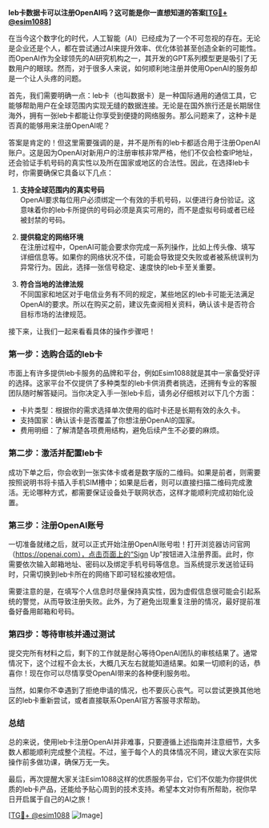 **leb卡数据卡可以注册OpenAI吗？这可能是你一直想知道的答案[[TG💪+ @esim1088](https://t.me/s/esim1088)]**

在当今这个数字化的时代，人工智能（AI）已经成为了一个不可忽视的存在。无论是企业还是个人，都在尝试通过AI来提升效率、优化体验甚至创造全新的可能性。而OpenAI作为全球领先的AI研究机构之一，其开发的GPT系列模型更是吸引了无数用户的眼球。然而，对于很多人来说，如何顺利地注册并使用OpenAI的服务却是一个让人头疼的问题。

首先，我们需要明确一点：leb卡（也叫数据卡）是一种国际通用的通信工具，它能够帮助用户在全球范围内实现无缝的数据连接。无论是在国外旅行还是长期居住海外，拥有一张leb卡都能让你享受到便捷的网络服务。那么问题来了，这种卡是否真的能够用来注册OpenAI呢？

答案是肯定的！但这里需要强调的是，并不是所有的leb卡都适合用于注册OpenAI账户。这是因为OpenAI对新用户的注册审核非常严格，他们不仅会检查IP地址，还会验证手机号码的真实性以及所在国家或地区的合法性。因此，在选择leb卡时，你需要确保它具备以下几点：

1. **支持全球范围内的真实号码**  
   OpenAI要求每位用户必须绑定一个有效的手机号码，以便进行身份验证。这意味着你的leb卡所提供的号码必须是真实可用的，而不是虚拟号码或者已经被封禁的号码。

2. **提供稳定的网络环境**  
   在注册过程中，OpenAI可能会要求你完成一系列操作，比如上传头像、填写详细信息等。如果你的网络状况不佳，可能会导致提交失败或者被系统误判为异常行为。因此，选择一张信号稳定、速度快的leb卡至关重要。

3. **符合当地的法律法规**  
   不同国家和地区对于电信业务有不同的规定，某些地区的leb卡可能无法满足OpenAI的要求。所以在购买之前，建议先查阅相关资料，确认该卡是否符合目标市场的法律规范。

接下来，让我们一起来看看具体的操作步骤吧！

### 第一步：选购合适的leb卡

市面上有许多提供leb卡服务的品牌和平台，例如Esim1088就是其中一家备受好评的选择。这家平台不仅提供了多种类型的leb卡供消费者挑选，还拥有专业的客服团队随时解答疑问。当你决定入手一张leb卡后，请务必仔细核对以下几个方面：
- 卡片类型：根据你的需求选择单次使用的临时卡还是长期有效的永久卡。
- 支持国家：确认该卡是否覆盖了你想注册OpenAI的国家。
- 费用明细：了解清楚各项费用结构，避免后续产生不必要的麻烦。

### 第二步：激活并配置leb卡

成功下单之后，你会收到一张实体卡或者是数字版的二维码。如果是前者，则需要按照说明书将卡插入手机SIM槽中；如果是后者，则可以直接扫描二维码完成激活。无论哪种方式，都需要保证设备处于联网状态，这样才能顺利完成初始化设置。

### 第三步：注册OpenAI账号

一切准备就绪之后，就可以正式开始注册OpenAI账号啦！打开浏览器访问官网（https://openai.com），点击页面上的“Sign Up”按钮进入注册界面。此时，你需要依次输入邮箱地址、密码以及绑定手机号码等信息。当系统提示发送验证码时，只需切换到leb卡所在的网络下即可轻松接收短信。

需要注意的是，在填写个人信息时尽量保持真实性，因为虚假信息很可能会引起系统的警觉，从而导致注册失败。此外，为了避免出现重复注册的情况，最好提前准备好备用邮箱和号码。

### 第四步：等待审核并通过测试

提交完所有材料之后，剩下的工作就是耐心等待OpenAI团队的审核结果了。通常情况下，这个过程不会太长，大概几天左右就能知道结果。如果一切顺利的话，恭喜你！现在你可以尽情享受OpenAI带来的各种便利服务啦。

当然，如果你不幸遇到了拒绝申请的情况，也不要灰心丧气。可以尝试更换其他地区的leb卡重新尝试，或者直接联系OpenAI官方客服寻求帮助。

### 总结

总的来说，使用leb卡注册OpenAI并非难事，只要遵循上述指南并注意细节，大多数人都能顺利完成整个流程。不过，鉴于每个人的具体情况不同，建议大家在实际操作前多做功课，确保万无一失。

最后，再次提醒大家关注Esim1088这样的优质服务平台，它们不仅能为你提供优质的leb卡产品，还能给予贴心周到的技术支持。希望本文对你有所帮助，祝你早日开启属于自己的AI之旅！

[[TG💪+ @esim1088](https://t.me/s/esim1088) ![Image](https://i.postimg.cc/4NQfJmqS/Snipaste-2025-05-13-00-14-12.png)]
